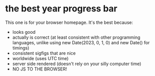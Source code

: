 # the best year progress bar
This one is for your browser homepage.
It's the best because:
- looks good
- actually is correct (at least consistent with other programming languages, unlike using new Date(2023, 0, 1, 0) and new Date() for timings)
- consistent sigfigs that are nice
- worldwide (uses UTC time)
- server side rendered (doesn't rely on your silly computer time)
- NO JS TO THE BROWSER!